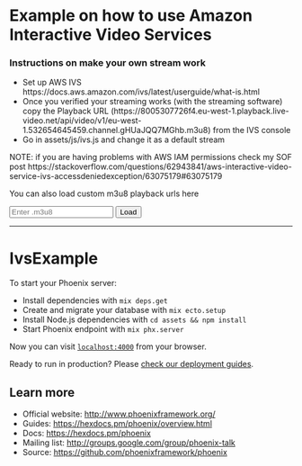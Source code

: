 # Example on how to use Amazon Interactive Video Services

<h3>Instructions on make your own stream work</h3>
   <ul>
     <li>Set up AWS IVS https://docs.aws.amazon.com/ivs/latest/userguide/what-is.html</li>
     <li>Once you verified your streaming works (with the streaming software) copy the Playback URL (https://8005307726f4.eu-west-1.playback.live-video.net/api/video/v1/eu-west-1.532654645459.channel.gHUaJQQ7MGhb.m3u8) from the IVS console</li>
     <li>Go in assets/js/ivs.js and change it as a default stream</li>
   </ul>
   <p>NOTE: if you are having problems with AWS IAM permissions check my SOF post https://stackoverflow.com/questions/62943841/aws-interactive-video-service-ivs-accessdeniedexception/63075179#63075179</p>
   <p>You can also load custom m3u8 playback urls here</p>
        <form class="src-container-direct">
            <input class="src-input" placeholder="Enter .m3u8" />
            <button class="src-submit" type="submit">Load</button>
        </form>


 ---- 
# IvsExample

To start your Phoenix server:

  * Install dependencies with `mix deps.get`
  * Create and migrate your database with `mix ecto.setup`
  * Install Node.js dependencies with `cd assets && npm install`
  * Start Phoenix endpoint with `mix phx.server`

Now you can visit [`localhost:4000`](http://localhost:4000) from your browser.

Ready to run in production? Please [check our deployment guides](https://hexdocs.pm/phoenix/deployment.html).

## Learn more

  * Official website: http://www.phoenixframework.org/
  * Guides: https://hexdocs.pm/phoenix/overview.html
  * Docs: https://hexdocs.pm/phoenix
  * Mailing list: http://groups.google.com/group/phoenix-talk
  * Source: https://github.com/phoenixframework/phoenix
